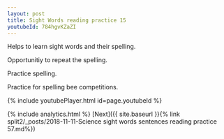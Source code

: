 ```yaml
---
layout: post
title: Sight Words reading practice 15
youtubeId: 784hgvKZaZI
---
```

 
 
Helps to learn sight words and their spelling.

Opportunitiy to repeat the spelling. 

Practice spelling. 
 
Practice for spelling bee competitions. 
 
{% include youtubePlayer.html id=page.youtubeId %}
 
 
{% include analytics.html %} 
[Next]({{ site.baseurl }}{% link  split2/_posts/2018-11-11-Science sight words sentences reading practice 57.md%})
 

